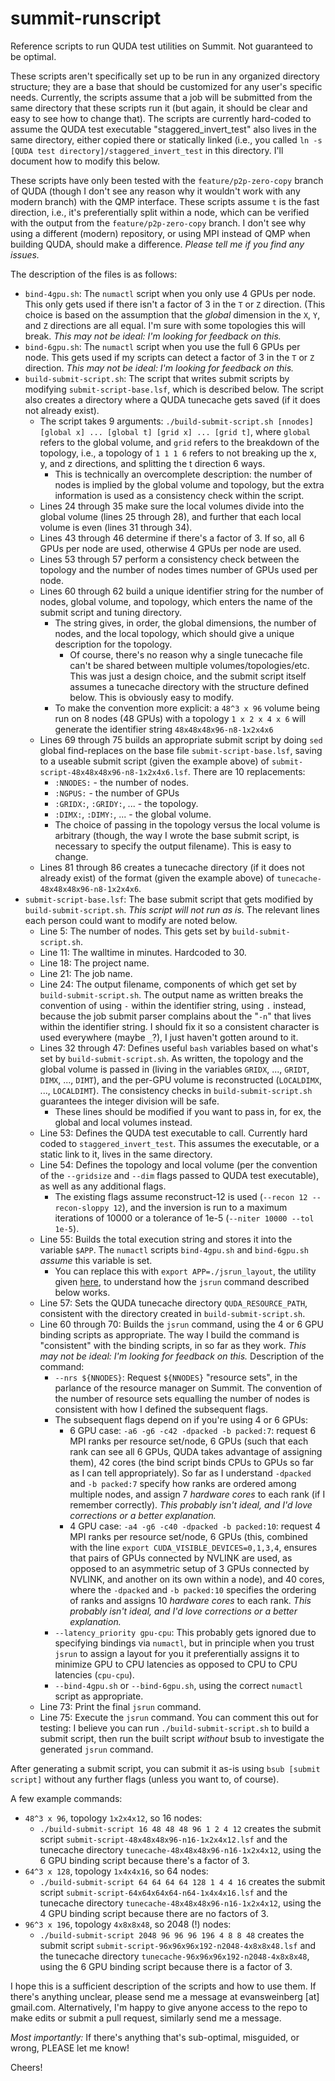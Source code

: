 # summit-runscript
Reference scripts to run QUDA test utilities on Summit. Not guaranteed to be optimal.

These scripts aren't specifically set up to be run in any organized directory structure; they are a base that should be customized for any user's specific needs. Currently, the scripts assume that a job will be submitted from the same directory that these scripts run it (but again, it should be clear and easy to see how to change that). The scripts are currently hard-coded to assume the QUDA test executable "staggered\_invert\_test" also lives in the same directory, either copied there or statically linked (i.e., you called `ln -s [QUDA test directory]/staggered_invert_test` in this directory. I'll document how to modify this below.

These scripts have only been tested with the `feature/p2p-zero-copy` branch of QUDA (though I don't see any reason why it wouldn't work with any modern branch) with the QMP interface. These scripts assume `t` is the fast direction, i.e., it's preferentially split within a node, which can be verified with the output from the `feature/p2p-zero-copy` branch. I don't see why using a different (modern) repository, or using MPI instead of QMP when building QUDA, should make a difference. _Please tell me if you find any issues._

The description of the files is as follows:
* `bind-4gpu.sh`: The `numactl` script when you only use 4 GPUs per node. This only gets used if there isn't a factor of 3 in the `T` or `Z` direction. (This choice is based on the assumption that the _global_ dimension in the `X`, `Y`, and `Z` directions are all equal. I'm sure with some topologies this will break. _This may not be ideal: I'm looking for feedback on this._
* `bind-6gpu.sh`: The `numactl` script when you use the full 6 GPUs per node. This gets used if my scripts can detect a factor of 3 in the `T` or `Z` direction. _This may not be ideal: I'm looking for feedback on this._
* `build-submit-script.sh`: The script that writes submit scripts by modifying `submit-script-base.lsf`, which is described below. The script also creates a directory where a QUDA tunecache gets saved (if it does not already exist).
  * The script takes 9 arguments: `./build-submit-script.sh [nnodes] [global x] ... [global t] [grid x] ... [grid t]`, where `global` refers to the global volume, and `grid` refers to the breakdown of the topology, i.e., a topology of `1 1 1 6` refers to not breaking up the x, y, and z directions, and splitting the t direction 6 ways.
    * This is technically an overcomplete description: the number of nodes is implied by the global volume and topology, but the extra information is used as a consistency check within the script.
  * Lines 24 through 35 make sure the local volumes divide into the global volume (lines 25 through 28), and further that each local volume is even (lines 31 through 34).
  * Lines 43 through 46 determine if there's a factor of 3. If so, all 6 GPUs per node are used, otherwise 4 GPUs per node are used.
  * Lines 53 through 57 perform a consistency check between the topology and the number of nodes times number of GPUs used per node.
  * Lines 60 through 62 build a unique identifier string for the number of nodes, global volume, and topology, which enters the name of the submit script and tuning directory.
    * The string gives, in order, the global dimensions, the number of nodes, and the local topology, which should give a unique description for the topology.
      * Of course, there's no reason why a single tunecache file can't be shared between multiple volumes/topologies/etc. This was just a design choice, and the submit script itself assumes a tunecache directory with the structure defined below. This is obviously easy to modify.
    * To make the convention more explicit: a `48^3 x 96` volume being run on 8 nodes (48 GPUs) with a topology `1 x 2 x 4 x 6` will generate the identifier string `48x48x48x96-n8-1x2x4x6`
  * Lines 69 through 75 builds an appropriate submit script by doing `sed` global find-replaces on the base file `submit-script-base.lsf`, saving to a useable submit script (given the example above) of `submit-script-48x48x48x96-n8-1x2x4x6.lsf`. There are 10 replacements:
    * `:NNODES:` - the number of nodes.
    * `:NGPUS:` - the number of GPUs
    * `:GRIDX:`, `:GRIDY:`, ... - the topology.
    * `:DIMX:`, `:DIMY:`, ... - the global volume.
    * The choice of passing in the topology versus the local volume is arbitrary (though, the way I wrote the base submit script, is necessary to specify the output filename). This is easy to change.
  * Lines 81 through 86 creates a tunecache directory (if it does not already exist) of the format (given the example above) of `tunecache-48x48x48x96-n8-1x2x4x6`.
* `submit-script-base.lsf`: The base submit script that gets modified by `build-submit-script.sh`. _This script will not run as is._ The relevant lines each person could want to modify are noted below.
  * Line 5: The number of nodes. This gets set by `build-submit-script.sh`.
  * Line 11: The walltime in minutes. Hardcoded to 30.
  * Line 18: The project name.
  * Line 21: The job name.
  * Line 24: The output filename, components of which get set by `build-submit-script.sh`. The output name as written breaks the convention of using `-` within the identifier string, using `.` instead, because the job submit parser complains about the "`-n`" that lives within the identifier string. I should fix it so a consistent character is used everywhere (maybe `_`?), I just haven't gotten around to it.
  * Lines 32 through 47: Defines useful `bash` variables based on what's set by `build-submit-script.sh`. As written, the topology and the global volume is passed in (living in the variables `GRIDX`, ..., `GRIDT`, `DIMX`, ..., `DIMT`), and the per-GPU volume is reconstructed (`LOCALDIMX`, ..., `LOCALDIMT`). The consistency checks in `build-submit-script.sh` guarantees the integer division will be safe.
    * These lines should be modified if you want to pass in, for ex, the global and local volumes instead.
  * Line 53: Defines the QUDA test executable to call. Currently hard coded to `staggered_invert_test`. This assumes the executable, or a static link to it, lives in the same directory.
  * Line 54: Defines the topology and local volume (per the convention of the `--gridsize` and `--dim` flags passed to QUDA test executable), as well as any additional flags. 
    * The existing flags assume reconstruct-12 is used (`--recon 12 --recon-sloppy 12`), and the inversion is run to a maximum iterations of 10000 or a tolerance of 1e-5 (`--niter 10000 --tol 1e-5`).
  * Line 55: Builds the total execution string and stores it into the variable `$APP`. The `numactl` scripts `bind-4gpu.sh` and `bind-6gpu.sh` _assume_ this variable is set.
    * You can replace this with `export APP=./jsrun_layout`, the utility given [here](https://code.ornl.gov/t4p/Hello_jsrun), to understand how the `jsrun` command described below works.
  * Line 57: Sets the QUDA tunecache directory `QUDA_RESOURCE_PATH`, consistent with the directory created in `build-submit-script.sh`.
  * Line 60 through 70: Builds the `jsrun` command, using the 4 or 6 GPU binding scripts as appropriate. The way I build the command is "consistent" with the binding scripts, in so far as they work. _This may not be ideal: I'm looking for feedback on this._ Description of the command:
    * `--nrs ${NNODES}`: Request `${NNODES}` "resource sets", in the parlance of the resource manager on Summit. The convention of the number of resource sets equalling the number of nodes is consistent with how I defined the subsequent flags.
    * The subsequent flags depend on if you're using 4 or 6 GPUs:
      * 6 GPU case: `-a6 -g6 -c42 -dpacked -b packed:7`: request 6 MPI ranks per resource set/node, 6 GPUs (such that each rank can see all 6 GPUs, QUDA takes advantage of assigning them), 42 cores (the bind script binds CPUs to GPUs so far as I can tell appropriately). So far as I understand `-dpacked` and `-b packed:7` specify how ranks are ordered among multiple nodes, and assign 7 _hardware cores_ to each rank (if I remember correctly). _This probably isn't ideal, and I'd love corrections or a better explanation._
      * 4 GPU case: `-a4 -g6 -c40 -dpacked -b packed:10`: request 4 MPI ranks per resource set/node, 6 GPUs (this, combined with the line `export CUDA_VISIBLE_DEVICES=0,1,3,4`, ensures that pairs of GPUs connected by NVLINK are used, as opposed to an asymmetric setup of 3 GPUs connected by NVLINK, and another on its own within a node), and 40 cores, where the `-dpacked` and `-b packed:10` specifies the ordering of ranks and assigns 10 _hardware cores_ to each rank. _This probably isn't ideal, and I'd love corrections or a better explanation._
    * `--latency_priority gpu-cpu`: This probably gets ignored due to specifying bindings via `numactl`, but in principle when you trust `jsrun` to assign a layout for you it preferentially assigns it to minimize GPU to CPU latencies as opposed to CPU to CPU latencies (`cpu-cpu`). 
    * `--bind-4gpu.sh` or `--bind-6gpu.sh`, using the correct `numactl` script as appropriate.
  * Line 73: Print the final `jsrun` command.
  * Line 75: Execute the `jsrun` command. You can comment this out for testing: I believe you can run `./build-submit-script.sh` to build a submit script, then run the built script _without_ bsub to investigate the generated `jsrun` command.

After generating a submit script, you can submit it as-is using `bsub [submit script]` without any further flags (unless you want to, of course).

A few example commands:
* `48^3 x 96`, topology `1x2x4x12`, so 16 nodes:
  * `./build-submit-script 16 48 48 48 96 1 2 4 12` creates the submit script `submit-script-48x48x48x96-n16-1x2x4x12.lsf` and the tunecache directory `tunecache-48x48x48x96-n16-1x2x4x12`, using the 6 GPU binding script because there's a factor of 3.
* `64^3 x 128`, topology `1x4x4x16`, so 64 nodes:
  * `./build-submit-script 64 64 64 64 128 1 4 4 16` creates the submit script `submit-script-64x64x64x64-n64-1x4x4x16.lsf` and the tunecache directory `tunecache-48x48x48x96-n16-1x2x4x12`, using the 4 GPU binding script because there are no factors of 3.
* `96^3 x 196`, topology `4x8x8x48`, so 2048 (!) nodes:
  * `./build-submit-script 2048 96 96 96 196 4 8 8 48` creates the submit script `submit-script-96x96x96x192-n2048-4x8x8x48.lsf` and the tunecache directory `tunecache-96x96x96x192-n2048-4x8x8x48`, using the 6 GPU binding script because there is a factor of 3.

I hope this is a sufficient description of the scripts and how to use them. If there's anything unclear, please send me a message at evansweinberg \[at\] gmail.com. Alternatively, I'm happy to give anyone access to the repo to make edits or submit a pull request, similarly send me a message. 

_Most importantly:_ If there's anything that's sub-optimal, misguided, or wrong, PLEASE let me know!

Cheers!
